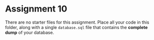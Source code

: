 Assignment 10
=============

There are no starter files for this assignment.
Place all your code in this folder, along with a single `database.sql` file that contains the **complete dump** of your database.
